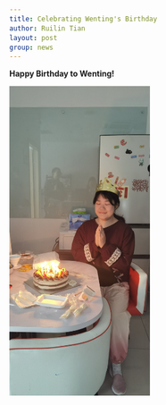```yaml
---
title: Celebrating Wenting's Birthday
author: Ruilin Tian
layout: post
group: news
---
```


 **Happy Birthday to Wenting!**

 <img src="/static/img/news/2025_wenting_birthday.jpg" width="50%" alt="birthday" class="img-fluid"> 

